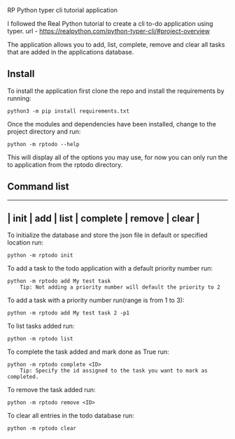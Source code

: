 RP Python typer cli tutorial application

I followed the Real Python tutorial to create a cli to-do application using typer.
url - https://realpython.com/python-typer-cli/#project-overview

The application allows you to add, list, complete, remove and clear all tasks that are added in the applications database.


## Install

To install the application first clone the repo and install the requirements by running:

	python3 -m pip install requirements.txt

Once the modules and dependencies have been installed, change to the project directory and run:

	python -m rptodo --help

This will display all of the options you may use, for now you can only run the to application from the rptodo directory.


## Command list

-------------------------------------------------
| init | add | list | complete | remove | clear |  
-------------------------------------------------


To initialize the database and store the json file in default or specified location run:

	python -m rptodo init


To add a task to the todo application with a default priority number run:

	python -m rptodo add My test task
		Tip: Not adding a priority number will default the priority to 2


To add a task with a priority number run(range is from 1 to 3):

	python -m rptodo add My test task 2 -p1


To list tasks added run:

	python -m rptodo list


To complete the task added and mark done as True run:

	python -m rptodo complete <ID>
		Tip: Specify the id assigned to the task you want to mark as completed.


To remove the task added run:

	python -m rptodo remove <ID>


To clear all entries in the todo database run:

	python -m rptodo clear






